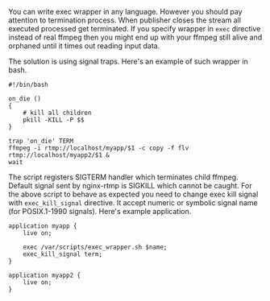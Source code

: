 You can write exec wrapper in any language. However you should pay attention to termination process. When publisher closes the stream all executed processed get terminated. If you specify wrapper in ```exec``` directive instead of real ffmpeg then you might end up with your ffmpeg still alive and orphaned until it times out reading input data.

The solution is using signal traps. Here's an example of such wrapper in bash.

    #!/bin/bash

    on_die ()
    {
        # kill all children
        pkill -KILL -P $$
    }

    trap 'on_die' TERM
    ffmpeg -i rtmp://localhost/myapp/$1 -c copy -f flv rtmp://localhost/myapp2/$1 &
    wait

The script registers SIGTERM handler which terminates child ffmpeg. Default signal sent by nginx-rtmp is SIGKILL which cannot be caught. For the above script to behave as expected you need to change exec kill signal with ```exec_kill_signal``` directive. It accept numeric or symbolic signal name (for POSIX.1-1990 signals). Here's example application.

    application myapp {
        live on;

        exec /var/scripts/exec_wrapper.sh $name;
        exec_kill_signal term;
    }

    application myapp2 {
        live on;
    }
